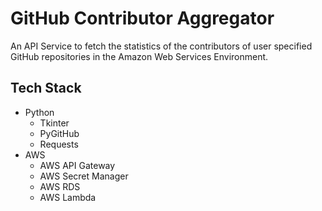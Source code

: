 # GitHub Contributor Aggregator
An API Service to fetch the statistics of the contributors of user specified GitHub repositories in the Amazon Web Services Environment.

## Tech Stack
- Python
  - Tkinter
  - PyGitHub
  - Requests 
- AWS
  - AWS API Gateway
  - AWS Secret Manager
  - AWS RDS
  - AWS Lambda
